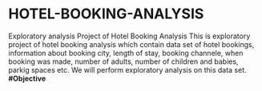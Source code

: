 # HOTEL-BOOKING-ANALYSIS
Exploratory analysis Project of Hotel Booking Analysis
This is exploratory project of hotel booking analysis which contain data set of hotel bookings, information about booking city, length of stay, booking channele, when booking was made, number of adults, number of children and babies, parkig spaces etc. We will perform exploratory analysis on this data set.
**#Objective**
